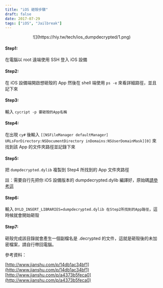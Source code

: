 ```yaml
---
title: "iOS 砸殼步驟"
draft: false
date: 2017-07-29
tags: ["iOS", "Jailbreak"]
---
```


<center>
![](https://hiy.tw/tech/ios_dumpdecrypted/1.png)
</center>

<!--more-->

#### Step1:
在電腦以 root 遠端使用 SSH 登入 iOS 設備 

#### Step2:
在 iOS 設備端開啟想砸殼的 App 然後在 shell 端使用 `ps -e` 來看詳細路徑，並且記下來

#### Step3:
輸入 `cycript -p 要砸殼的App名稱` 

#### Step4:
在出現 `cy#` 後輸入 `[[NSFileManager defaultManager] URLsForDirectory:NSDocumentDirectory inDomains:NSUserDomainMask][0]` 來找到該 App 的文件夾路徑並記錄下來

#### Step5:
把 `dumpdecrypted.dylib` 複製到 Step4 所找到的 App 文件夾路徑

註：需要自行先把你 iOS 設備版本的 dumpdecrypted.dylib 編譯好，原始碼[請參考這](https://github.com/stefanesser/dumpdecrypted/)


#### Step6:
輸入 `DYLD_INSERT_LIBRARIES=dumpdecrypted.dylib 在Step2所找到的App路徑`，這時候就會開始砸殼

#### Step7:
砸殼完成該目錄就會產生一個副檔名是 .decrypted 的文件，這就是砸殼後的未加密檔案，請自行帶回電腦。


參考資料：

[http://www.jianshu.com/p/14db1ac34bf1](http://www.jianshu.com/p/14db1ac34bf1)
[http://www.jianshu.com/p/a4373b5feca0](http://www.jianshu.com/p/a4373b5feca0)








